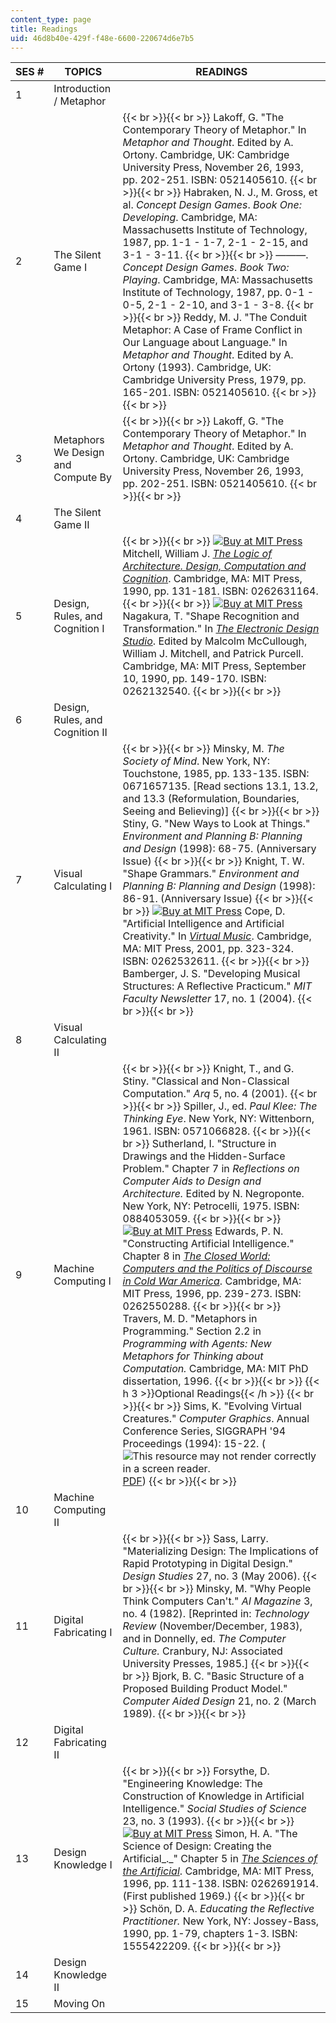 ```yaml
---
content_type: page
title: Readings
uid: 46d8b40e-429f-f48e-6600-220674d6e7b5
---
```


| SES # | TOPICS | READINGS |
| --- | --- | --- |
| 1 | Introduction / Metaphor | &nbsp; |
| 2 | The Silent Game I |  {{< br >}}{{< br >}} Lakoff, G. "The Contemporary Theory of Metaphor." In _Metaphor and Thought_. Edited by A. Ortony. Cambridge, UK: Cambridge University Press, November 26, 1993, pp. 202-251. ISBN: 0521405610. {{< br >}}{{< br >}} Habraken, N. J., M. Gross, et al. _Concept Design Games_. _Book One: Developing_. Cambridge, MA: Massachusetts Institute of Technology, 1987, pp. 1-1 - 1-7, 2-1 - 2-15, and 3-1 - 3-11. {{< br >}}{{< br >}} ———. _Concept Design Games_. _Book Two: Playing_. Cambridge, MA: Massachusetts Institute of Technology, 1987, pp. 0-1 - 0-5, 2-1 - 2-10, and 3-1 - 3-8. {{< br >}}{{< br >}} Reddy, M. J. "The Conduit Metaphor: A Case of Frame Conflict in Our Language about Language." In _Metaphor and Thought_. Edited by A. Ortony (1993). Cambridge, UK: Cambridge University Press, 1979, pp. 165-201. ISBN: 0521405610. {{< br >}}{{< br >}}  |
| 3 | Metaphors We Design and Compute By |  {{< br >}}{{< br >}} Lakoff, G. "The Contemporary Theory of Metaphor." In _Metaphor and Thought_. Edited by A. Ortony. Cambridge, UK: Cambridge University Press, November 26, 1993, pp. 202-251. ISBN: 0521405610. {{< br >}}{{< br >}}  |
| 4 | The Silent Game II | &nbsp; |
| 5 | Design, Rules, and Cognition I |  {{< br >}}{{< br >}} [![Buy at MIT Press](/images/mp_logo.gif)](https://mitpress.mit.edu/books/logic-architecture) Mitchell, William J. [_The Logic of Architecture. Design, Computation and Cognition_](https://mitpress.mit.edu/books/logic-architecture). Cambridge, MA: MIT Press, 1990, pp. 131-181. ISBN: 0262631164. {{< br >}}{{< br >}} [![Buy at MIT Press](/images/mp_logo.gif)](https://mitpress.mit.edu/books/electronic-design-studio) Nagakura, T. "Shape Recognition and Transformation." In [_The Electronic Design Studio_](https://mitpress.mit.edu/books/electronic-design-studio). Edited by Malcolm McCullough, William J. Mitchell, and Patrick Purcell. Cambridge, MA: MIT Press, September 10, 1990, pp. 149-170. ISBN: 0262132540. {{< br >}}{{< br >}}  |
| 6 | Design, Rules, and Cognition II | &nbsp; |
| 7 | Visual Calculating I |  {{< br >}}{{< br >}} Minsky, M. _The Society of Mind_. New York, NY: Touchstone, 1985, pp. 133-135. ISBN: 0671657135. \[Read sections 13.1, 13.2, and 13.3 (Reformulation, Boundaries, Seeing and Believing)\] {{< br >}}{{< br >}} Stiny, G. "New Ways to Look at Things." _Environment and Planning B: Planning and Design_ (1998): 68-75. (Anniversary Issue) {{< br >}}{{< br >}} Knight, T. W. "Shape Grammars." _Environment and Planning B: Planning and Design_ (1998): 86-91. (Anniversary Issue) {{< br >}}{{< br >}} [![Buy at MIT Press](/images/mp_logo.gif)](https://mitpress.mit.edu/books/virtual-music) Cope, D. "Artificial Intelligence and Artificial Creativity." In [_Virtual Music_](https://mitpress.mit.edu/books/virtual-music). Cambridge, MA: MIT Press, 2001, pp. 323-324. ISBN: 0262532611. {{< br >}}{{< br >}} Bamberger, J. S. "Developing Musical Structures: A Reflective Practicum." _MIT Faculty Newsletter_ 17, no. 1 (2004). {{< br >}}{{< br >}}  |
| 8 | Visual Calculating II | &nbsp; |
| 9 | Machine Computing I |  {{< br >}}{{< br >}} Knight, T., and G. Stiny. "Classical and Non-Classical Computation." _Arq_ 5, no. 4 (2001). {{< br >}}{{< br >}} Spiller, J., ed. _Paul Klee:_ _The Thinking Eye_. New York, NY: Wittenborn, 1961. ISBN: 0571066828. {{< br >}}{{< br >}} Sutherland, I. "Structure in Drawings and the Hidden-Surface Problem." Chapter 7 in _Reflections on Computer Aids to Design and Architecture._ Edited by N. Negroponte. New York, NY: Petrocelli, 1975. ISBN: 0884053059. {{< br >}}{{< br >}} [![Buy at MIT Press](/images/mp_logo.gif)](https://mitpress.mit.edu/books/closed-world) Edwards, P. N. "Constructing Artificial Intelligence." Chapter 8 in [_The Closed World: Computers and the Politics of Discourse in Cold War America_](https://mitpress.mit.edu/books/closed-world). Cambridge, MA: MIT Press, 1996, pp. 239-273. ISBN: 0262550288. {{< br >}}{{< br >}} Travers, M. D. "Metaphors in Programming." Section 2.2 in _Programming with Agents: New Metaphors for Thinking about Computation._ Cambridge, MA: MIT PhD dissertation, 1996. {{< br >}}{{< br >}} {{< h 3 >}}Optional Readings{{< /h >}} {{< br >}}{{< br >}} Sims, K. "Evolving Virtual Creatures." _Computer Graphics_. Annual Conference Series, SIGGRAPH '94 Proceedings (1994): 15-22. (![This resource may not render correctly in a screen reader.](/images/inacessible.gif)[PDF](http://www.robots.ox.ac.uk/~cvrg/trinity2002/EC/siggraph94.pdf)) {{< br >}}{{< br >}}  |
| 10 | Machine Computing II | &nbsp; |
| 11 | Digital Fabricating I |  {{< br >}}{{< br >}} Sass, Larry. "Materializing Design: The Implications of Rapid Prototyping in Digital Design." _Design Studies_ 27, no. 3 (May 2006). {{< br >}}{{< br >}} Minsky, M. "Why People Think Computers Can't." _AI Magazine_ 3, no. 4 (1982). \[Reprinted in: _Technology Review_ (November/December, 1983), and in Donnelly, ed. _The Computer Culture._ Cranbury, NJ: Associated University Presses, 1985.\] {{< br >}}{{< br >}} Bjork, B. C. "Basic Structure of a Proposed Building Product Model." _Computer Aided Design_ 21, no. 2 (March 1989). {{< br >}}{{< br >}}  |
| 12 | Digital Fabricating II | &nbsp; |
| 13 | Design Knowledge I |  {{< br >}}{{< br >}} Forsythe, D. "Engineering Knowledge: The Construction of Knowledge in Artificial Intelligence." _Social Studies of Science_ 23, no. 3 (1993). {{< br >}}{{< br >}} [![Buy at MIT Press](/images/mp_logo.gif)](https://mitpress.mit.edu/books/sciences-artificial-reissue-third-edition-new-introduction-john-laird) Simon, H. A. "The Science of Design: Creating the Artificial_._" Chapter 5 in [_The Sciences of the Artificial_](https://mitpress.mit.edu/books/sciences-artificial-reissue-third-edition-new-introduction-john-laird). Cambridge, MA: MIT Press, 1996, pp. 111-138. ISBN: 0262691914. (First published 1969.) {{< br >}}{{< br >}} Schön, D. A. _Educating the Reflective Practitioner._ New York, NY: Jossey-Bass, 1990, pp. 1-79, chapters 1-3. ISBN: 1555422209. {{< br >}}{{< br >}}  |
| 14 | Design Knowledge II | &nbsp; |
| 15 | Moving On |
